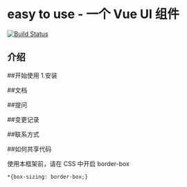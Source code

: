 # easy to use  - 一个 Vue UI 组件

[![Build Status](https://www.travis-ci.org/jumodada/My-Vue-Wheel.svg?branch=master)](https://www.travis-ci.org/jumodada/My-Vue-Wheel)

## 介绍

##开始使用
1.安装

##文档

##提问

##变更记录

##联系方式

##如何共享代码



使用本框架前，请在 CSS 中开启 border-box

```
*{box-sizing: border-box;}
```
